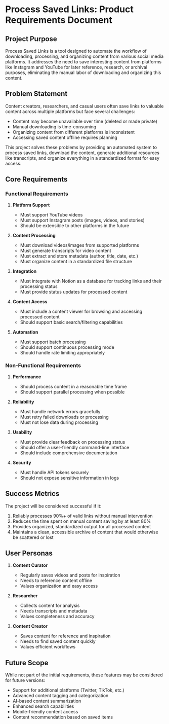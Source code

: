 # Process Saved Links: Product Requirements Document

## Project Purpose

Process Saved Links is a tool designed to automate the workflow of downloading, processing, and organizing content from various social media platforms. It addresses the need to save interesting content from platforms like Instagram and YouTube for later reference, research, or archival purposes, eliminating the manual labor of downloading and organizing this content.

## Problem Statement

Content creators, researchers, and casual users often save links to valuable content across multiple platforms but face several challenges:
- Content may become unavailable over time (deleted or made private)
- Manual downloading is time-consuming
- Organizing content from different platforms is inconsistent
- Accessing saved content offline requires planning

This project solves these problems by providing an automated system to process saved links, download the content, generate additional resources like transcripts, and organize everything in a standardized format for easy access.

## Core Requirements

### Functional Requirements

1. **Platform Support**
   - Must support YouTube videos
   - Must support Instagram posts (images, videos, and stories)
   - Should be extensible to other platforms in the future

2. **Content Processing**
   - Must download videos/images from supported platforms
   - Must generate transcripts for video content
   - Must extract and store metadata (author, title, date, etc.)
   - Must organize content in a standardized file structure

3. **Integration**
   - Must integrate with Notion as a database for tracking links and their processing status
   - Must provide status updates for processed content

4. **Content Access**
   - Must include a content viewer for browsing and accessing processed content
   - Should support basic search/filtering capabilities

5. **Automation**
   - Must support batch processing
   - Should support continuous processing mode
   - Should handle rate limiting appropriately

### Non-Functional Requirements

1. **Performance**
   - Should process content in a reasonable time frame
   - Should support parallel processing when possible

2. **Reliability**
   - Must handle network errors gracefully
   - Must retry failed downloads or processing
   - Must not lose data during processing

3. **Usability**
   - Must provide clear feedback on processing status
   - Should offer a user-friendly command-line interface
   - Should include comprehensive documentation

4. **Security**
   - Must handle API tokens securely
   - Should not expose sensitive information in logs

## Success Metrics

The project will be considered successful if it:
1. Reliably processes 90%+ of valid links without manual intervention
2. Reduces the time spent on manual content saving by at least 80%
3. Provides organized, standardized output for all processed content
4. Maintains a clean, accessible archive of content that would otherwise be scattered or lost

## User Personas

1. **Content Curator**
   - Regularly saves videos and posts for inspiration
   - Needs to reference content offline
   - Values organization and easy access

2. **Researcher**
   - Collects content for analysis
   - Needs transcripts and metadata
   - Values completeness and accuracy

3. **Content Creator**
   - Saves content for reference and inspiration
   - Needs to find saved content quickly
   - Values efficient workflows

## Future Scope

While not part of the initial requirements, these features may be considered for future versions:
- Support for additional platforms (Twitter, TikTok, etc.)
- Advanced content tagging and categorization
- AI-based content summarization
- Enhanced search capabilities
- Mobile-friendly content access
- Content recommendation based on saved items
